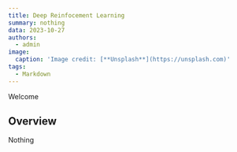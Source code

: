 ```yaml
---
title: Deep Reinfocement Learning
summary: nothing
data: 2023-10-27
authors:
  - admin
image:
  caption: 'Image credit: [**Unsplash**](https://unsplash.com)'
tags:
  - Markdown
---
```



Welcome

## Overview

Nothing